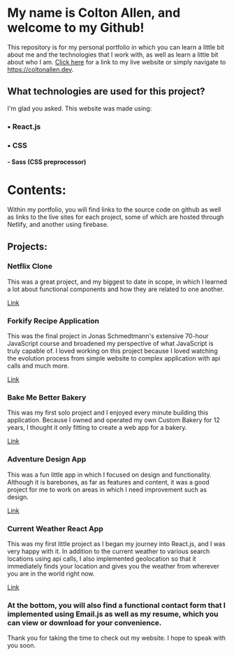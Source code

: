 # My name is Colton Allen, and welcome to my Github!

This repository is for my personal portfolio in which you can learn a little bit about me and the technologies that I work with, as well as learn a little bit about who I am. [Click here](https://coltonallen.dev) for a link to my live website or simply navigate to https://coltonallen.dev. 

## What technologies are used for this project?

I'm glad you asked. This website was made using:

  ### • React.js
  ### • CSS
  ####   - Sass (CSS preprocessor)

  # Contents:
  
  Within my portfolio, you will find links to the source code on github as well as links to the live sites for each project, some of which are hosted through Netlify, and another using firebase.

  ## Projects:

  ### Netflix Clone

  This was a great project, and my biggest to date in scope, in which I learned a lot about functional components and how they are related to one another.

  [Link](https://netflix-clone-ebe90.firebaseapp.com/)

  ### Forkify Recipe Application

  This was the final project in Jonas Schmedtmann's extensive 70-hour JavaScript course and broadened my perspective of what JavaScript is truly capable of. I loved working on this project because I loved watching the evolution process from simple website to complex application with api calls and much more.

  [Link](https://recipe-app-forkify.netlify.app/)

  ### Bake Me Better Bakery

  This was my first solo project and I enjoyed every minute building this application. Because I owned and operated my own Custom Bakery for 12 years, I thought it only fitting to create a web app for a bakery.

  [Link](https://coltons-bakery.netlify.app/)

  ### Adventure Design App

  This was a fun little app in which I focused on design and functionality. Although it is barebones, as far as features and content, it was a good project for me to work on areas in which I need improvement such as design.

  [Link](https://venture-out.netlify.app/)

  ### Current Weather React App

  This was my first little project as I began my journey into React.js, and I was very happy with it. In addition to the current weather to various search locations using api calls, I also implemented geolocation so that it immediately finds your location and gives you the weather from wherever you are in the world right now.

  [Link](https://mobile-weather-application.netlify.app/)

  ### At the bottom, you will also find a functional contact form that I implemented using Email.js as well as my resume, which you can view or download for your convenience.

Thank you for taking the time to check out my website. I hope to speak with you soon.